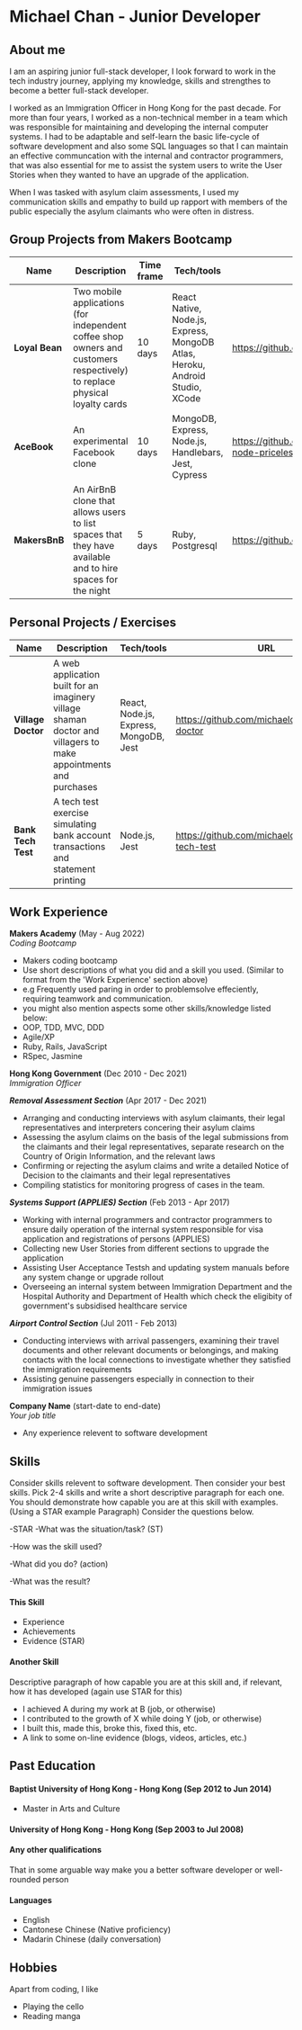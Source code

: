 # Michael Chan - Junior Developer

## About me
I am an aspiring junior full-stack developer, I look forward to work in the tech industry journey, applying my knowledge, skills and strengthes to become a better full-stack developer.  

I worked as an Immigration Officer in Hong Kong for the past decade. For more than four years, I worked as a non-technical member in a team which was responsible for maintaining and developing the internal computer systems. I had to be adaptable and self-learn the basic life-cycle of software development and also some SQL languages so that I can maintain an effective communcation with the internal and contractor programmers, that was also essential for me to assist the system users to write the User Stories when they wanted to have an upgrade of the application.  

 When I was tasked with asylum claim assessments, I used my communication skills and empathy to build up rapport with members of the public especially the asylum claimants who were often in distress.  

## Group Projects from Makers Bootcamp

| Name              | Description       | Time frame | Tech/tools   | URL   |
| ----------------- | ----------------- | ---------- | ------------ | ----- |
| **Loyal Bean**    | Two mobile applications (for independent coffee shop owners and customers respectively) to replace physical loyalty cards | 10 days | React Native, Node.js, Express, MongoDB Atlas, Heroku, Android Studio, XCode | https://github.com/michaelcychan/bean-app |
| **AceBook** | An experimental Facebook clone | 10 days | MongoDB, Express, Node.js, Handlebars, Jest, Cypress | https://github.com/michaelcychan/acebook-node-priceless |
| **MakersBnB** | An AirBnB clone that allows users to list spaces that they have available and to hire spaces for the night | 5 days | Ruby, Postgresql | https://github.com/michaelcychan/MakersBnB |

## Personal Projects / Exercises

| Name              | Description       | Tech/tools   | URL   | Status  |
| ----------------- | ----------------- | ------------ | ----- | ------- |
| **Village Doctor**   | A web application built for an imaginery village shaman doctor and villagers to make appointments and purchases | React, Node.js, Express, MongoDB, Jest | https://github.com/michaelcychan/village-doctor | Ongoing |
| **Bank Tech Test**   | A tech test exercise simulating bank account transactions and statement printing | Node.js, Jest | https://github.com/michaelcychan/bank-tech-test | Finished |


## Work Experience

**Makers Academy** (May - Aug 2022)  
_Coding Bootcamp_

- Makers coding bootcamp
- Use short descriptions of what you did and a skill you used. (Similar to format from the 'Work Experience' section above)
- e.g Frequently used paring in order to problemsolve effeciently, requiring teamwork and communication.
- you might also mention aspects some other skills/knowledge listed below: 
- OOP, TDD, MVC, DDD
- Agile/XP
- Ruby, Rails, JavaScript
- RSpec, Jasmine

**Hong Kong Government** (Dec 2010 - Dec 2021)  
_Immigration Officer_

***Removal Assessment Section*** (Apr 2017 - Dec 2021)

- Arranging and conducting interviews with asylum claimants, their legal representatives and interpreters concering their asylum claims
- Assessing the asylum claims on the basis of the legal submissions from the claimants and their legal representatives, separate research on the Country of Origin Information, and the relevant laws
- Confirming or rejecting the asylum claims and write a detailed Notice of Decision to the claimants and their legal representatives
- Compiling statistics for monitoring progress of cases in the team.

***Systems Support (APPLIES) Section*** (Feb 2013 - Apr 2017)

- Working with internal programmers and contractor programmers to ensure daily operation of the internal system responsible for visa application and registrations of persons (APPLIES)
- Collecting new User Stories from different sections to upgrade the application 
- Assisting User Acceptance Testsh and updating system manuals before any system change or upgrade rollout
- Overseeing an internal system between Immigration Department and the Hospital Authority and Department of Health which check the eligibity of government's subsidised healthcare service

***Airport Control Section*** (Jul 2011 - Feb 2013)

- Conducting interviews with arrival passengers, examining their travel documents and other relevant documents or belongings, and making contacts with the local connections to investigate whether they satisfied the immigration requirements
- Assisting genuine passengers especially in connection to their immigration issues

**Company Name** (start-date to end-date)  
_Your job title_

- Any experience relevent to software development

## Skills

Consider skills relevent to software development. Then consider your best skills. Pick 2-4 skills and write a short descriptive paragraph for each one. You should demonstrate how capable you are at this skill with examples.
(Using a STAR example Paragraph) Consider the questions below.

-STAR
-What was the situation/task? (ST)

-How was the skill used?

-What did you do? (action)

-What was the result?


#### This Skill

- Experience
- Achievements
- Evidence (STAR)

#### Another Skill

Descriptive paragraph of how capable you are at this skill and, if relevant, how it has developed (again use STAR for this)

- I achieved A during my work at B (job, or otherwise)
- I contributed to the growth of X while doing Y (job, or otherwise)
- I built this, made this, broke this, fixed this, etc.
- A link to some on-line evidence (blogs, videos, articles, etc.)

## Past Education

#### Baptist University of Hong Kong - Hong Kong (Sep 2012 to Jun 2014)

- Master in Arts and Culture

#### University of Hong Kong - Hong Kong (Sep 2003 to Jul 2008)



#### Any other qualifications

That in some arguable way make you a better software developer or well-rounded person

#### Languages

- English
- Cantonese Chinese (Native proficiency)
- Madarin Chinese (daily conversation)

## Hobbies

Apart from coding, I like 
- Playing the cello
- Reading manga
